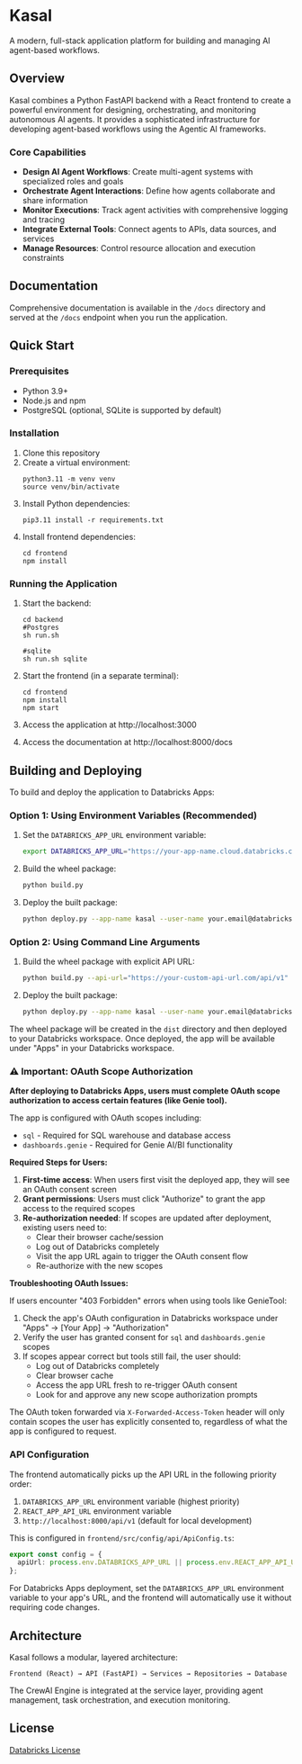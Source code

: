 # Kasal

A modern, full-stack application platform for building and managing AI agent-based workflows.

## Overview

Kasal combines a Python FastAPI backend with a React frontend to create a powerful environment for designing, orchestrating, and monitoring autonomous AI agents. It provides a sophisticated infrastructure for developing agent-based workflows using the Agentic AI frameworks.

### Core Capabilities

- **Design AI Agent Workflows**: Create multi-agent systems with specialized roles and goals
- **Orchestrate Agent Interactions**: Define how agents collaborate and share information
- **Monitor Executions**: Track agent activities with comprehensive logging and tracing
- **Integrate External Tools**: Connect agents to APIs, data sources, and services
- **Manage Resources**: Control resource allocation and execution constraints

## Documentation

Comprehensive documentation is available in the `/docs` directory and served at the `/docs` endpoint when you run the application.

## Quick Start

### Prerequisites

- Python 3.9+
- Node.js and npm
- PostgreSQL (optional, SQLite is supported by default)

### Installation

1. Clone this repository
2. Create a virtual environment:
   ```
   python3.11 -m venv venv
   source venv/bin/activate 
   ```
3. Install Python dependencies:
   ```
   pip3.11 install -r requirements.txt
   ```
4. Install frontend dependencies:
   ```
   cd frontend
   npm install
   ```

### Running the Application

1. Start the backend:
   ```
   cd backend
   #Postgres
   sh run.sh

   #sqlite
   sh run.sh sqlite
   ```
2. Start the frontend (in a separate terminal):
   ```
   cd frontend
   npm install
   npm start
   ```

3. Access the application at http://localhost:3000
4. Access the documentation at http://localhost:8000/docs

## Building and Deploying

To build and deploy the application to Databricks Apps:

### Option 1: Using Environment Variables (Recommended)

1. Set the `DATABRICKS_APP_URL` environment variable:
   ```bash
   export DATABRICKS_APP_URL="https://your-app-name.cloud.databricks.com/api/v1"
   ```

2. Build the wheel package:
   ```bash
   python build.py
   ```

3. Deploy the built package:
   ```bash
   python deploy.py --app-name kasal --user-name your.email@databricks.com
   ```

### Option 2: Using Command Line Arguments

1. Build the wheel package with explicit API URL:
   ```bash
   python build.py --api-url="https://your-custom-api-url.com/api/v1"
   ```

2. Deploy the built package:
   ```bash
   python deploy.py --app-name kasal --user-name your.email@databricks.com
   ```

The wheel package will be created in the `dist` directory and then deployed to your Databricks workspace. Once deployed, the app will be available under "Apps" in your Databricks workspace.

### ⚠️ Important: OAuth Scope Authorization

**After deploying to Databricks Apps, users must complete OAuth scope authorization to access certain features (like Genie tool).**

The app is configured with OAuth scopes including:
- `sql` - Required for SQL warehouse and database access
- `dashboards.genie` - Required for Genie AI/BI functionality

**Required Steps for Users:**

1. **First-time access**: When users first visit the deployed app, they will see an OAuth consent screen
2. **Grant permissions**: Users must click "Authorize" to grant the app access to the required scopes
3. **Re-authorization needed**: If scopes are updated after deployment, existing users need to:
   - Clear their browser cache/session
   - Log out of Databricks completely  
   - Visit the app URL again to trigger the OAuth consent flow
   - Re-authorize with the new scopes

**Troubleshooting OAuth Issues:**

If users encounter "403 Forbidden" errors when using tools like GenieTool:

1. Check the app's OAuth configuration in Databricks workspace under "Apps" → [Your App] → "Authorization"
2. Verify the user has granted consent for `sql` and `dashboards.genie` scopes
3. If scopes appear correct but tools still fail, the user should:
   - Log out of Databricks completely
   - Clear browser cache
   - Access the app URL fresh to re-trigger OAuth consent
   - Look for and approve any new scope authorization prompts

The OAuth token forwarded via `X-Forwarded-Access-Token` header will only contain scopes the user has explicitly consented to, regardless of what the app is configured to request.

### API Configuration

The frontend automatically picks up the API URL in the following priority order:

1. `DATABRICKS_APP_URL` environment variable (highest priority)
2. `REACT_APP_API_URL` environment variable  
3. `http://localhost:8000/api/v1` (default for local development)

This is configured in `frontend/src/config/api/ApiConfig.ts`:

```typescript
export const config = {
  apiUrl: process.env.DATABRICKS_APP_URL || process.env.REACT_APP_API_URL || 'http://localhost:8000/api/v1',
};
```

For Databricks Apps deployment, set the `DATABRICKS_APP_URL` environment variable to your app's URL, and the frontend will automatically use it without requiring code changes.

## Architecture

Kasal follows a modular, layered architecture:

```
Frontend (React) → API (FastAPI) → Services → Repositories → Database
```

The CrewAI Engine is integrated at the service layer, providing agent management, task orchestration, and execution monitoring.

## License

[Databricks License](LICENSE)
